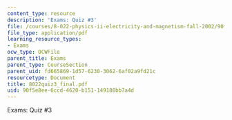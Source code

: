 ```yaml
---
content_type: resource
description: 'Exams: Quiz #3'
file: /courses/8-022-physics-ii-electricity-and-magnetism-fall-2002/90f5e8ee6ccd4620b151149188bb7a4d_8022quiz3_final.pdf
file_type: application/pdf
learning_resource_types:
- Exams
ocw_type: OCWFile
parent_title: Exams
parent_type: CourseSection
parent_uid: fd665869-1d57-6230-3062-6af02a9fd21c
resourcetype: Document
title: 8022quiz3_final.pdf
uid: 90f5e8ee-6ccd-4620-b151-149188bb7a4d
---
```

Exams: Quiz #3

